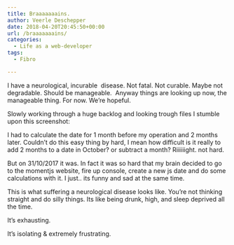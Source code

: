 ```yaml
---
title: Braaaaaaains.
author: Veerle Deschepper
date: 2018-04-20T20:45:50+00:00
url: /braaaaaaains/
categories:
  - Life as a web-developer
tags:
  - Fibro

---
```

I have a neurological, incurable  disease. Not fatal. Not curable. Maybe not degradable. Should be manageable.  Anyway things are looking up now, the manageable thing. For now. We&#8217;re hopeful.

Slowly working through a huge backlog and looking trough files I stumble upon this screenshot:

<content-image wide src='/img/screenshot-using-console-to-calculate-datediff.png' alt="screenshot of using console to calculate dates"></content-image>

I had to calculate the date for 1 month before my operation and 2 months later. Couldn&#8217;t do this easy thing by hard, I mean how difficult is it really to add 2 months to a date in October? or subtract a month? Riiiiiight. not hard.

But on 31/10/2017 it was. In fact it was so hard that my brain decided to go to the momentjs website, fire up console, create a new js date and do some calculations with it. I just.. its funny and sad at the same time.

This is what suffering a neurological disease looks like. You&#8217;re not thinking straight and do silly things. Its like being drunk, high, and sleep deprived all the time.

It&#8217;s exhausting.

It&#8217;s isolating & extremely frustrating.
